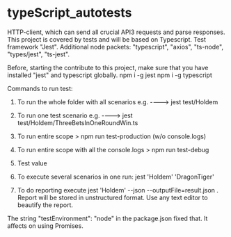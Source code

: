 # typeScript_autotests

HTTP-client, which can send all crucial API3 requests and parse responses.
This project is covered by tests and will be based on Typescript.
Test framework "Jest".
Additional node packets: "typescript", "axios", "ts-node", "types/jest", "ts-jest".

Before, starting the contribute to this project, make sure that you have installed "jest" and typescript globally.
npm i -g jest
npm i -g typescript

Commands to run test:

1. To run the whole folder with all scenarios
   e.g. ----> jest test/Holdem

2. To run one test scenario
   e.g. ----> jest test/Holdem/ThreeBetsInOneRoundWin.ts

3. To run entire scope > npm run test-production (w/o console.logs)
4. To run entire scope with all the console.logs > npm run test-debug
5. Test value
6. To execute several scenarios in one run: jest 'Holdem' 'DragonTiger'
7. To do reporting execute jest 'Holdem' --json --outputFile=result.json . Report will be stored in unstructured format. Use any text editor to beautify the report.

The string "testEnvironment": "node" in the package.json fixed that.
It affects on using Promises.
